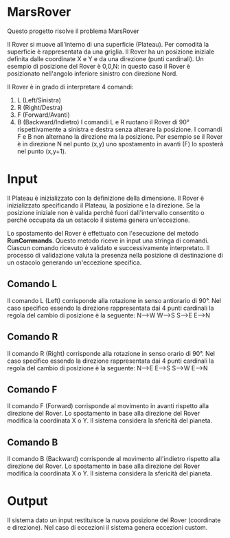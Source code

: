 # MarsRover

Questo progetto risolve il problema MarsRover

Il Rover si muove all'interno di una superficie (Plateau). Per comodità la superficie è rappresentata da una griglia.
Il Rover ha un posizione iniziale definita dalle coordinate X e Y e da una direzione (punti cardinali).
Un esempio di posizione del Rover è 0,0,N: in questo caso il Rover è posizionato nell'angolo inferiore sinistro con direzione Nord.

Il Rover è in grado di interpretare 4 comandi:
 1. L (Left/Sinistra)
 2. R (Right/Destra)
 3. F (Forward/Avanti)
 4. B (Backward/Indietro)
I comandi L e R ruotano il Rover di 90° rispettivamente a sinistra e destra senza alterare la posizione.
I comandi F e B non alternano la direzione ma la posizione.
Per esempio se il Rover è in direzione N nel punto (x,y) uno spostamento in avanti (F) lo sposterà nel punto (x,y+1).

# Input
Il Plateau è inizializzato con la definizione della dimensione.
Il Rover è inizializzato specificando il Plateau, la posizione e la direzione. Se la posizione iniziale non è valida perché fuori dall'intervallo consentito o perché occupata da un ostacolo il sistema genera un'eccezione.

Lo spostamento del Rover è effettuato con l'esecuzione del metodo **RunCommands**. Questo metodo riceve in input una stringa di comandi.
Ciascun comando ricevuto è validato e successivamente interpretato.
Il processo di validazione valuta la presenza nella posizione di destinazione di un ostacolo generando un'eccezione specifica.

## Comando L
Il comando L (Left) corrisponde alla rotazione in senso antiorario di 90°. Nel caso specifico essendo la direzione rappresentata dai 4 punti cardinali la regola del cambio di posizione è la seguente:
N-->W
W-->S
S-->E
E-->N

## Comando R
Il comando R (Right) corrisponde alla rotazione in senso orario di 90°. Nel caso specifico essendo la direzione rappresentata dai 4 punti cardinali la regola del cambio di posizione è la seguente:
N-->E
E-->S
S-->W
E-->N

## Comando F
Il comando F (Forward) corrisponde al movimento in avanti rispetto alla direzione del Rover. Lo spostamento in base alla direzione del Rover modifica la coordinata X o Y. Il sistema considera la sfericità del pianeta.

## Comando B
Il comando B (Backward) corrisponde al movimento all'indietro rispetto alla direzione del Rover. Lo spostamento in base alla direzione del Rover modifica la coordinata X o Y. Il sistema considera la sfericità del pianeta.

# Output
Il sistema dato un input restituisce la nuova posizione del Rover (coordinate e direzione). Nel caso di eccezioni il sistema genera eccezioni custom.

